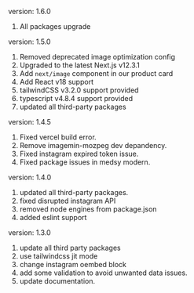 version: 1.6.0

1. All packages upgrade

version: 1.5.0

1. Removed deprecated image optimization config
2. Upgraded to the latest Next.js v12.3.1
3. Add `next/image` component in our product card
4. Add React v18 support
5. tailwindCSS v3.2.0 support provided
6. typescript v4.8.4 support provided
7. updated all third-party packages

version: 1.4.5

1. Fixed vercel build error.
2. Remove imagemin-mozpeg dev depandency.
3. Fixed instagram expired token issue.
4. Fixed package issues in medsy modern.

version: 1.4.0

1. updated all third-party packages.
2. fixed disrupted instagram API
3. removed node engines from package.json
4. added eslint support

version: 1.3.0

1. update all third party packages
2. use tailwindcss jit mode
3. change instagram oembed block
4. add some validation to avoid unwanted data issues.
5. update documentation.
